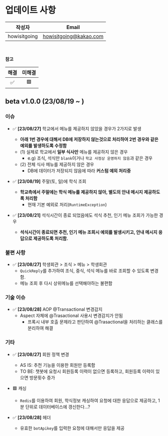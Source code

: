 # 업데이트 사항

|     작성자      |          Email         |
|:------------:|:----------------------:|
| howisitgoing | howisitgoing@kakao.com |

</br>


**참고**

| 해결 | 미해결 |
|:--:|:---:|
| ✅  |  🟩 |


## beta v1.0.0 (23/08/19 ~ )
### 이슈 
* ✅ **[23/08/27]** 학교에서 메뉴를 제공하지 않았을 경우가 2가지로 발생
  * **아래 1번 경우에 대해서 DB에 저장하지 않는것으로 처리하여 2번 경우와 같은 예외를 발생하도록 수정함**
  * (1) 실제로 학교에서 **일부 식사만** 메뉴를 제공하지 않은 경우
    * e.g) 조식, 석식만 `blank`이거나 `학교 사정상 운영하지 않음`과 같은 경우
  * (2) 전체 식사 메뉴를 제공하지 않은 경우
    * DB에 데이터가 저장되지 않음에 따라 **커스텀 예외 처리중**

* ✅ **[23/08/19]** 주말(토, 일)에 학식 조회
  * **학교측에서 주말에는 학식 메뉴를 제공하지 않아, 별도의 안내 메시지 제공하도록 처리함**
    * 현재 기본 예외로 처리(`RuntimeException`)

* ✅ **[23/08/21]** 석식시간이 종료 되었음에도 석식 추천, 인기 메뉴 조회가 가능한 경우
  * **석식시간이 종료되면 추천, 인기 메뉴 조회시 예외를 발생시키고, 안내 메시지 응답으로 제공하도록 처리함.**

### 불편 사항
* ✅ **[23/08/27]** 학생회관 > 조식 > 메뉴 > 학생회관
  * `QuickReply`를 추가하여 조식, 중식, 석식 메뉴를 바로 조회할 수 있도록 변경함.
  * 메뉴 조회 후 다시 상위메뉴를 선택해야하는 불편함

### 기술 이슈
* ✅ **[23/08/28]** AOP @Transactional 변경감지
  * Aspect 자체에 @Trasactional 사용시 변경감지가 안됨
    * 프록시 내부 호출 문제라고 판단하여 @Trasactional을 처리하는 클래스를 분리하여 해결

### 기타
* ✅ **[23/08/27]** 회원 정책 변경
  * AS IS: 추천 기능을 이용한 회원만 등록함 
  * TO BE: 챗봇에 요청시 회원등록 이력이 없으면 등록하고, 회원등록 이력이 있으면 방문횟수 증가

* 🟩 캐싱
  * `Redis`를 이용하여 회원, 학식정보 캐싱하여 요청에 대한 응답으로 제공하고, 1분 단위로 데이터베이스에 갱신한다...?

* ✅ **[23/08/28]** 헤더
  * 유효한 `botApikey`를 입력한 요청에 대해서만 응답을 제공